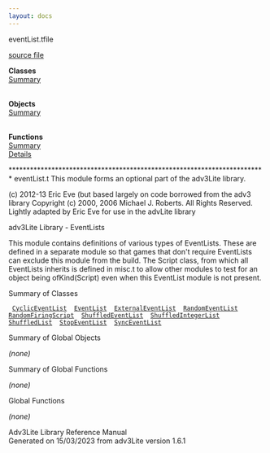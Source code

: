 ```yaml
---
layout: docs
---
```

<span class="title">eventList.t</span><span class="type">file</span>

[source file](../source/eventList.t.html)

**Classes**  
[Summary](#_ClassSummary_)  
 

**Objects**  
[Summary](#_ObjectSummary_)  
 

**Functions**  
[Summary](#_FunctionSummary_)  
[Details](#_Functions_)

<div class="fdesc">

\*\*\*\*\*\*\*\*\*\*\*\*\*\*\*\*\*\*\*\*\*\*\*\*\*\*\*\*\*\*\*\*\*\*\*\*\*\*\*\*\*\*\*\*\*\*\*\*\*\*\*\*\*\*\*\*\*\*\*\*\*\*\*\*\*\*\*\*\*\*\*\*
eventList.t This module forms an optional part of the adv3Lite library.

\(c\) 2012-13 Eric Eve (but based largely on code borrowed from the adv3
library Copyright (c) 2000, 2006 Michael J. Roberts. All Rights
Reserved. Lightly adapted by Eric Eve for use in the advLite library

adv3Lite Library - EventLists

This module contains definitions of various types of EventLists. These
are defined in a separate module so that games that don't require
EventLists can exclude this module from the build. The Script class,
from which all EventLists inherits is defined in misc.t to allow other
modules to test for an object being ofKind(Script) even when this
EventList module is not present.

</div>

<span id="_ClassSummary_"></span>

<div class="mjhd">

<span class="hdln">Summary of Classes</span>  

</div>

` `[`CyclicEventList`](../object/CyclicEventList.html)`  `[`EventList`](../object/EventList.html)`  `[`ExternalEventList`](../object/ExternalEventList.html)`  `[`RandomEventList`](../object/RandomEventList.html)`  `[`RandomFiringScript`](../object/RandomFiringScript.html)`  `[`ShuffledEventList`](../object/ShuffledEventList.html)`  `[`ShuffledIntegerList`](../object/ShuffledIntegerList.html)`  `[`ShuffledList`](../object/ShuffledList.html)`  `[`StopEventList`](../object/StopEventList.html)`  `[`SyncEventList`](../object/SyncEventList.html)`  `
<span id="_ObjectSummary_"></span>

<div class="mjhd">

<span class="hdln">Summary of Global Objects</span>  

</div>

*(none)* <span id="FunctionSummary_"></span>

<div class="mjhd">

<span class="hdln">Summary of Global Functions</span>  

</div>

*(none)* <span id="_Functions_"></span>

<div class="mjhd">

<span class="hdln">Global Functions</span>  

</div>

*(none)*

<div class="ftr">

Adv3Lite Library Reference Manual  
Generated on 15/03/2023 from adv3Lite version 1.6.1

</div>
